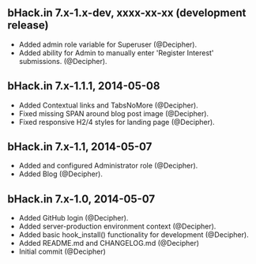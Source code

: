 bHack.in 7.x-1.x-dev, xxxx-xx-xx (development release)
--------------------------------------------------------------------------------

* Added admin role variable for Superuser (@Decipher).
* Added ability for Admin to manually enter 'Register Interest' submissions.
  (@Decipher).


bHack.in 7.x-1.1.1, 2014-05-08
--------------------------------------------------------------------------------

* Added Contextual links and TabsNoMore (@Decipher).
* Fixed missing SPAN around blog post image (@Decipher).
* Fixed responsive H2/4 styles for landing page (@Decipher).



bHack.in 7.x-1.1, 2014-05-07
--------------------------------------------------------------------------------

* Added and configured Administrator role (@Decipher).
* Added Blog (@Decipher).



bHack.in 7.x-1.0, 2014-05-07
--------------------------------------------------------------------------------

* Added GitHub login (@Decipher).
* Added server-production environment context (@Decipher).
* Added basic hook_install() functionality for development (@Decipher).
* Added README.md and CHANGELOG.md (@Decipher)
* Initial commit (@Decipher)
